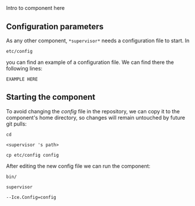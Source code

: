 ```
```
#
``` supervisor
```
Intro to component here


## Configuration parameters
As any other component,
``` *supervisor* ```
needs a configuration file to start. In

    etc/config

you can find an example of a configuration file. We can find there the following lines:

    EXAMPLE HERE


## Starting the component
To avoid changing the *config* file in the repository, we can copy it to the component's home directory, so changes will remain untouched by future git pulls:

    cd

``` <supervisor 's path> ```

    cp etc/config config

After editing the new config file we can run the component:

    bin/

```supervisor ```

    --Ice.Config=config
